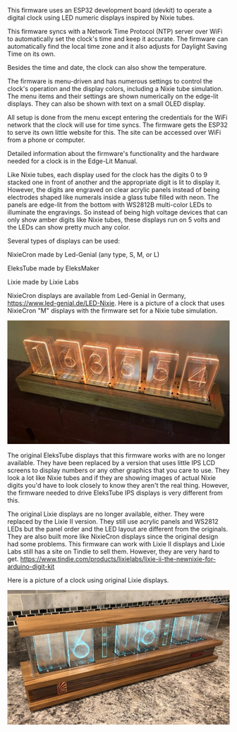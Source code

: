This firmware uses an ESP32 development board (devkit) to operate a digital clock using LED numeric displays inspired by Nixie tubes. 

This firmware syncs with a Network Time Protocol (NTP) server over WiFi to automatically set the clock's time and keep it accurate. The firmware can automatically find the local time zone and it also adjusts for Daylight Saving Time on its own. 

Besides the time and date, the clock can also show the temperature.  

The firmware is menu-driven and has numerous settings to control the clock's operation and the display colors, including a Nixie tube simulation. The menu items and their settings are shown numerically on the edge-lit displays. They can also be shown with text on a small OLED display.

All setup is done from the menu except entering the credentials for the WiFi network that the clock will use for time syncs. The firmware gets the ESP32 to serve its own little website for this. The site can be accessed over WiFi from a phone or computer.

Detailed information about the firmware's functionality and the hardware needed for a clock is in the Edge-Lit Manual.

Like Nixie tubes, each display used for the clock has the digits 0 to 9 stacked one in front of another and the appropriate digit is lit to display it. However, the digits are engraved on clear acrylic panels instead of being electrodes shaped like numerals inside a glass tube filled with neon. The panels are edge-lit from the bottom with WS2812B multi-color LEDs to illuminate the engravings. So instead of being high voltage devices that can only show amber digits like Nixie tubes, these displays run on 5 volts and the LEDs can show pretty much any color. 

Several types of displays can be used:

NixieCron made by Led-Genial (any type, S, M, or L)

EleksTube made by EleksMaker

Lixie made by Lixie Labs

NixieCron displays are available from Led-Genial in Germany, https://www.led-genial.de/LED-Nixie. Here is a picture of a clock that uses NixieCron "M" displays with the firmware set for a Nixie tube simulation.

![NixieCron Clock_bb-menor](https://github.com/mmarkin/EdgeLit_NTP_Clock/blob/main/images/NixieCron%20M%20Clock.JPG)

The original EleksTube displays that this firmware works with are no longer available. They have been replaced by a version that uses little IPS LCD screens to display numbers or any other graphics that you care to use. They look a lot like Nixie tubes and if they are showing images of actual Nixie digits you'd have to look closely to know they aren't the real thing. However, the firmware needed to drive EleksTube IPS displays is very different from this. 

The original Lixie displays are no longer available, either. They were replaced by the Lixie II version. They still use acrylic panels and WS2812 LEDs but the panel order and the LED layout are different from the originals. They are also built more like NixieCron displays since the original design had some problems. This firmware can work with Lixie II displays and Lixie Labs still has a site on Tindie to sell them. However, they are very hard to get. https://www.tindie.com/products/lixielabs/lixie-ii-the-newnixie-for-arduino-digit-kit 

Here is a picture of a clock using original Lixie displays. 

![Lixie Clock_bb-menor](https://github.com/mmarkin/EdgeLit_NTP_Clock/blob/main/images/Lixie%20Clock.jpg)
